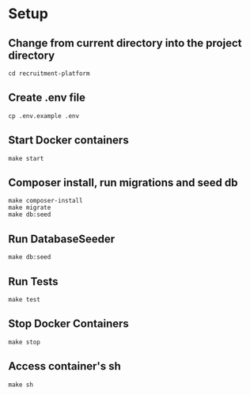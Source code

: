 # Setup

## Change from current directory into the project directory

```ssh
cd recruitment-platform
```

## Create .env file

```$xslt
cp .env.example .env
```

## Start Docker containers

```$xslt
make start
```

## Composer install, run migrations and seed db

```$xslt
make composer-install
make migrate
make db:seed
```

## Run DatabaseSeeder

```$xslt
make db:seed
```

## Run Tests

```$xslt
make test
```

## Stop Docker Containers

```$xslt
make stop
```

## Access container's sh

```$xslt
make sh
```
